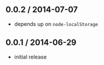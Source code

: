 0.0.2 / 2014-07-07
------------------
- depends up on `node-localStorage`

0.0.1 / 2014-06-29
------------------
- initial release